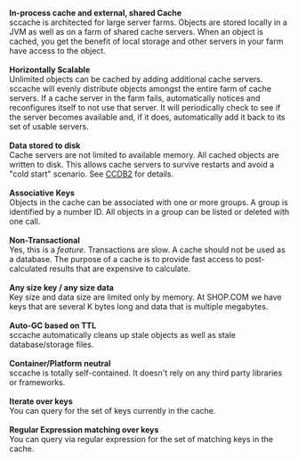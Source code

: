 **In-process cache and external, shared Cache**<br>
sccache is architected for large server farms. Objects are stored locally in a JVM as well as on a farm of shared cache servers. When an object is cached, you get the benefit of local storage and other servers in your farm have access to the object.<br>
<br>
<b>Horizontally Scalable</b><br>
Unlimited objects can be cached by adding additional cache servers. sccache will evenly distribute objects amongst the entire farm of cache servers. If a cache server in the farm fails, automatically notices and reconfigures itself to not use that server. It will periodically check to see if the server becomes available and, if it does, automatically add it back to its set of usable servers.<br>
<br>
<b>Data stored to disk</b><br>
Cache servers are not limited to available memory. All cached objects are written to disk. This allows cache servers to survive restarts and avoid a "cold start" scenario. See <a href='CCDB2.md'>CCDB2</a> for details.<br>
<br>
<b>Associative Keys</b><br>
Objects in the cache can be associated with one or more groups. A group is identified by a number ID. All objects in a group can be listed or deleted with one call.<br>
<br>
<b>Non-Transactional</b><br>
Yes, this is a <i>feature</i>. Transactions are slow. A cache should not be used as a database. The purpose of a cache is to provide fast access to post-calculated results that are expensive to calculate.<br>
<br>
<b>Any size key / any size data</b><br>
Key size and data size are limited only by memory. At SHOP.COM we have keys that are several K bytes long and data that is multiple megabytes.<br>
<br>
<b>Auto-GC based on TTL</b><br>
sccache automatically cleans up stale objects as well as stale database/storage files.<br>
<br>
<b>Container/Platform neutral</b><br>
sccache is totally self-contained. It doesn't rely on any third party libraries or frameworks.<br>
<br>
<b>Iterate over keys</b><br>
You can query for the set of keys currently in the cache.<br>
<br>
<b>Regular Expression matching over keys</b><br>
You can query via regular expression for the set of matching keys in the cache.